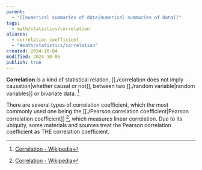 ```yaml
---
parent:
  - "[[numerical summaries of data|numerical summaries of data]]"
tags:
  - math/statistics/correlation
aliases:
  - correlation coefficient
  - "#math/statistics/correlation"
created: 2024-10-04
modified: 2024-10-05
publish: true
---
```

**Correlation** is a kind of statistical relation, [[./correlation does not imply causation|whether causal or not]], between two [[./random variable|random variables]] or bivariate data. [^1]

There are several types of correlation coefficient, which the most commonly used one being the [[./Pearson correlation coefficient|Pearson correlation coefficient]] [^1], which measures linear correlation. Due to its ubiquity, some materials and sources treat the Pearson correlation coefficient as THE correlation coefficient.

[^1]: [Correlation - Wikipedia](https://en.wikipedia.org/wiki/Correlation)